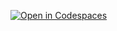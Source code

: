 [![Open in Codespaces](https://github.com/codespaces/badge.svg)](https://github.com/codespaces/new?template_repository=Gamer-friend/windows-11-new-1)

